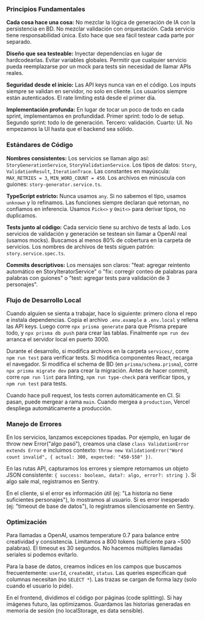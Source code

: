 ### Principios Fundamentales

**Cada cosa hace una cosa:**
No mezclar la lógica de generación de IA con la persistencia en BD. No mezclar validación con orquestación. Cada servicio tiene responsabilidad única. Esto hace que sea fácil testear cada parte por separado.

**Diseño que sea testeable:**
Inyectar dependencias en lugar de hardcodearlas. Evitar variables globales. Permitir que cualquier servicio pueda reemplazarse por un mock para tests sin necesidad de llamar APIs reales.

**Seguridad desde el inicio:**
Las API keys nunca van en el código. Los inputs siempre se validan en servidor, no solo en cliente. Los usuarios siempre están autenticados. El rate limiting está desde el primer día.

**Implementación profunda:**
En lugar de tocar un poco de todo en cada sprint, implementamos en profundidad. Primer sprint: todo lo de setup. Segundo sprint: todo lo de generación. Tercero: validación. Cuarto: UI. No empezamos la UI hasta que el backend sea sólido.

### Estándares de Código

**Nombres consistentes:**
Los servicios se llaman algo así: `StoryGenerationService`, `StoryValidationService`. Los tipos de datos: `Story`, `ValidationResult`, `IterationTrace`. Las constantes en mayúscula: `MAX_RETRIES = 3`, `MIN_WORD_COUNT = 450`. Los archivos en minúscula con guiones: `story-generator.service.ts`.

**TypeScript estricto:**
Nunca usamos `any`. Si no sabemos el tipo, usamos `unknown` y lo refinamos. Las funciones siempre declaran qué retornan, no confiamos en inferencia. Usamos `Pick<>` y `Omit<>` para derivar tipos, no duplicamos.

**Tests junto al código:**
Cada servicio tiene su archivo de tests al lado. Los servicios de validación y generación se testean sin llamar a OpenAI real (usamos mocks). Buscamos al menos 80% de cobertura en la carpeta de servicios. Los nombres de archivos de tests siguen patrón: `story.service.spec.ts`.

**Commits descriptivos:**
Los mensajes son claros: "feat: agregar reintento automático en StoryIteratorService" o "fix: corregir conteo de palabras para palabras con guiones" o "test: agregar tests para validación de 3 personajes".

### Flujo de Desarrollo Local

Cuando alguien se sienta a trabajar, hace lo siguiente: primero clona el repo e instala dependencias. Copia el archivo `.env.example` a `.env.local` y rellena las API keys. Luego corre `npx prisma generate` para que Prisma prepare todo, y `npx prisma db push` para crear las tablas. Finalmente `npm run dev` arranca el servidor local en puerto 3000.

Durante el desarrollo, si modifica archivos en la carpeta `services/`, corre `npm run test` para verificar tests. Si modifica componentes React, recarga el navegador. Si modifica el schema de BD (en `prisma/schema.prisma`), corre `npx prisma migrate dev` para crear la migración. Antes de hacer commit, corre `npm run lint` para linting, `npm run type-check` para verificar tipos, y `npm run test` para tests.

Cuando hace pull request, los tests corren automáticamente en CI. Si pasan, puede mergear a rama `main`. Cuando mergea a `production`, Vercel despliega automáticamente a producción.

### Manejo de Errores

En los servicios, lanzamos excepciones tipadas. Por ejemplo, en lugar de throw new Error("algo pasó"), creamos una clase `class ValidationError extends Error` e incluimos contexto: `throw new ValidationError("Word count invalid", { actual: 300, expected: "450-550" })`.

En las rutas API, capturamos los errores y siempre retornamos un objeto JSON consistente: `{ success: boolean, data?: algo, error?: string }`. Si algo sale mal, registramos en Sentry.

En el cliente, si el error es información útil (ej: "La historia no tiene suficientes personajes"), lo mostramos al usuario. Si es error inesperado (ej: "timeout de base de datos"), lo registramos silenciosamente en Sentry.

### Optimización

Para llamadas a OpenAI, usamos temperature 0.7 para balance entre creatividad y consistencia. Limitamos a 800 tokens (suficiente para ~500 palabras). El timeout es 30 segundos. No hacemos múltiples llamadas seriales si podemos evitarlo.

Para la base de datos, creamos índices en los campos que buscamos frecuentemente: `userId`, `createdAt`, `status`. Las queries especifican qué columnas necesitan (no `SELECT *`). Las trazas se cargan de forma lazy (solo cuando el usuario lo pide).

En el frontend, dividimos el código por páginas (code splitting). Si hay imágenes futuro, las optimizamos. Guardamos las historias generadas en memoria de sesión (no localStorage, es data sensible).